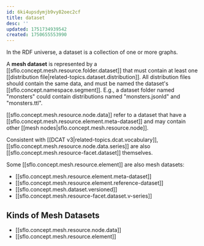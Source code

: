 ```yaml
---
id: 6ki4upsdymjb9vy82oec2cf
title: dataset
desc: ''
updated: 1751734939542
created: 1750655553990
---
```


In the RDF universe, a dataset is a collection of one or more graphs. 

A **mesh dataset**  is represented by a [[sflo.concept.mesh.resource.folder.dataset]] that must contain at least one [[distribution file|related-topics.dataset.distribution]]. All distribution files should contain the same data, and must be named the dataset's [[sflo.concept.namespace.segment]]. E.g., a dataset folder named "monsters" could contain distributions named "monsters.jsonld" and "monsters.ttl". 

[[sflo.concept.mesh.resource.node.data]] refer to a dataset that have a [[sflo.concept.mesh.resource.element.meta-dataset]] and may contain other [[mesh nodes|sflo.concept.mesh.resource.node]].

Consistent with [[DCAT v3|related-topics.dcat.vocabulary]], [[sflo.concept.mesh.resource.node.data.series]] are also [[sflo.concept.mesh.resource-facet.dataset]] themselves.

Some [[sflo.concept.mesh.resource.element]] are also mesh datasets: 
- [[sflo.concept.mesh.resource.element.meta-dataset]]
- [[sflo.concept.mesh.resource.element.reference-dataset]]
- [[sflo.concept.mesh.dataset.versioned]]
- [[sflo.concept.mesh.resource-facet.dataset.v-series]]

## Kinds of Mesh Datasets

- [[sflo.concept.mesh.resource.node.data]]
- [[sflo.concept.mesh.resource.element]]


